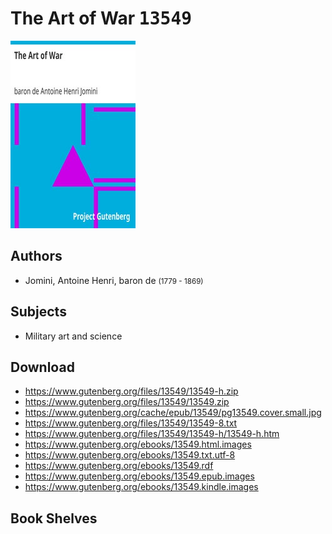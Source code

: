 # The Art of War <kbd>13549</kbd>

![](./cover.medium.jpg "")

## Authors


 - Jomini, Antoine Henri, baron de <small>(1779 - 1869)</small>

## Subjects


 - Military art and science

## Download


 - https://www.gutenberg.org/files/13549/13549-h.zip
 - https://www.gutenberg.org/files/13549/13549.zip
 - https://www.gutenberg.org/cache/epub/13549/pg13549.cover.small.jpg
 - https://www.gutenberg.org/files/13549/13549-8.txt
 - https://www.gutenberg.org/files/13549/13549-h/13549-h.htm
 - https://www.gutenberg.org/ebooks/13549.html.images
 - https://www.gutenberg.org/ebooks/13549.txt.utf-8
 - https://www.gutenberg.org/ebooks/13549.rdf
 - https://www.gutenberg.org/ebooks/13549.epub.images
 - https://www.gutenberg.org/ebooks/13549.kindle.images

## Book Shelves


